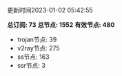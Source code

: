 更新时间2023-01-02 05:42:55

**总订阅: 73**
**总节点: 1552**
**有效节点: 480**
- trojan节点: 39
- v2ray节点: 275
- ss节点: 163
- ssr节点: 3

